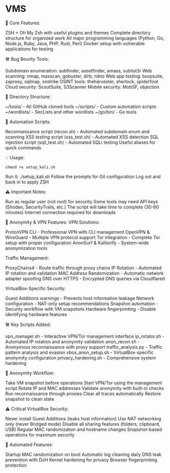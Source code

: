 # VMS
🔧 Core Features:

ZSH + Oh My Zsh with useful plugins and themes
Complete directory structure for organized work
All major programming languages (Python, Go, Node.js, Ruby, Java, PHP, Rust, Perl)
Docker setup with vulnerable applications for testing

🛠️ Bug Bounty Tools:

Subdomain enumeration: subfinder, assetfinder, amass, sublist3r
Web scanning: nmap, masscan, gobuster, dirb, nikto
Web app testing: burpsuite, zaproxy, sqlmap, xsstrike
OSINT tools: theharvester, sherlock, spiderfoot
Cloud security: ScoutSuite, S3Scanner
Mobile security: MobSF, objection

📁 Directory Structure:

~/tools/ - All GitHub cloned tools
~/scripts/ - Custom automation scripts
~/wordlists/ - SecLists and other wordlists
~/go/bin/ - Go tools

🚀 Automation Scripts:

Reconnaissance script (recon.sh) - Automated subdomain enum and scanning
XSS testing script (xss_test.sh) - Automated XSS detection
SQL injection script (sqli_test.sh) - Automated SQLi testing
Useful aliases for quick commands

💡 Usage:
```
chmod +x setup_kali.sh
```

Run it: ./setup_kali.sh
Follow the prompts for Git configuration
Log out and back in to apply ZSH

⚠️ Important Notes:

Run as regular user (not root) for security
Some tools may need API keys (Shodan, SecurityTrails, etc.)
The script will take time to complete (30-60 minutes)
Internet connection required for downloads

🔐 Anonymity & VPN Features:
VPN Solutions:

ProtonVPN CLI - Professional VPN with CLI management
OpenVPN & WireGuard - Multiple VPN protocol support
Tor integration - Complete Tor setup with proper configuration
AnonSurf & Kalitorify - System-wide anonymization tools

Traffic Management:

ProxyChains4 - Route traffic through proxy chains
IP Rotation - Automated IP rotation and validation
MAC Address Randomization - Automatic network adapter spoofing
DNS over HTTPS - Encrypted DNS queries via Cloudflared

VirtualBox-Specific Security:

Guest Additions warnings - Prevents host information leakage
Network configuration - NAT-only setup recommendations
Snapshot automation - Security workflow with VM snapshots
Hardware fingerprinting - Disable identifying hardware features

🛠️ Key Scripts Added:

vpn_manager.sh - Interactive VPN/Tor management interface
ip_rotator.sh - Automated IP rotation and anonymity validation
anon_recon.sh - Anonymous reconnaissance with proxy support
traffic_analysis.py - Traffic pattern analysis and evasion
vbox_anon_setup.sh - VirtualBox-specific anonymity configuration
privacy_hardening.sh - Comprehensive system hardening

🚀 Anonymity Workflow:

Take VM snapshot before operations
Start VPN/Tor using the management script
Rotate IP and MAC addresses
Validate anonymity with built-in checks
Run reconnaissance through proxies
Clear all traces automatically
Restore snapshot to clean state

⚠️ Critical VirtualBox Security:

Never install Guest Additions (leaks host information)
Use NAT networking only (never Bridged mode)
Disable all sharing features (folders, clipboard, USB)
Regular MAC randomization and hostname changes
Snapshot-based operations for maximum security

🔄 Automated Features:

Startup MAC randomization on boot
Automatic log cleaning daily
DNS leak prevention with DoH
Kernel hardening for privacy
Browser fingerprinting protection
